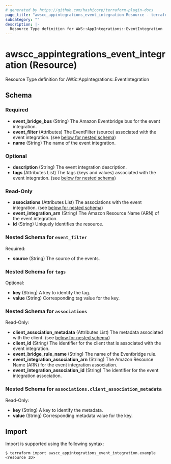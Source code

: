 ```yaml
---
# generated by https://github.com/hashicorp/terraform-plugin-docs
page_title: "awscc_appintegrations_event_integration Resource - terraform-provider-awscc"
subcategory: ""
description: |-
  Resource Type definition for AWS::AppIntegrations::EventIntegration
---
```


# awscc_appintegrations_event_integration (Resource)

Resource Type definition for AWS::AppIntegrations::EventIntegration



<!-- schema generated by tfplugindocs -->
## Schema

### Required

- **event_bridge_bus** (String) The Amazon Eventbridge bus for the event integration.
- **event_filter** (Attributes) The EventFilter (source) associated with the event integration. (see [below for nested schema](#nestedatt--event_filter))
- **name** (String) The name of the event integration.

### Optional

- **description** (String) The event integration description.
- **tags** (Attributes List) The tags (keys and values) associated with the event integration. (see [below for nested schema](#nestedatt--tags))

### Read-Only

- **associations** (Attributes List) The associations with the event integration. (see [below for nested schema](#nestedatt--associations))
- **event_integration_arn** (String) The Amazon Resource Name (ARN) of the event integration.
- **id** (String) Uniquely identifies the resource.

<a id="nestedatt--event_filter"></a>
### Nested Schema for `event_filter`

Required:

- **source** (String) The source of the events.


<a id="nestedatt--tags"></a>
### Nested Schema for `tags`

Optional:

- **key** (String) A key to identify the tag.
- **value** (String) Corresponding tag value for the key.


<a id="nestedatt--associations"></a>
### Nested Schema for `associations`

Read-Only:

- **client_association_metadata** (Attributes List) The metadata associated with the client. (see [below for nested schema](#nestedatt--associations--client_association_metadata))
- **client_id** (String) The identifier for the client that is associated with the event integration.
- **event_bridge_rule_name** (String) The name of the Eventbridge rule.
- **event_integration_association_arn** (String) The Amazon Resource Name (ARN) for the event integration association.
- **event_integration_association_id** (String) The identifier for the event integration association.

<a id="nestedatt--associations--client_association_metadata"></a>
### Nested Schema for `associations.client_association_metadata`

Read-Only:

- **key** (String) A key to identify the metadata.
- **value** (String) Corresponding metadata value for the key.

## Import

Import is supported using the following syntax:

```shell
$ terraform import awscc_appintegrations_event_integration.example <resource ID>
```
